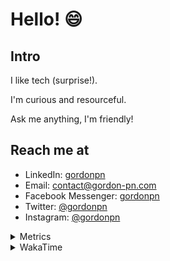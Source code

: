 # Hello! 😄

## Intro

I like tech (surprise!).

I'm curious and resourceful.

Ask me anything, I'm friendly!

## Reach me at

- LinkedIn: [gordonpn](https://www.linkedin.com/in/gordonpn/)
- Email: [contact@gordon-pn.com](mailto:contact@gordon-pn.com)
- Facebook Messenger: [gordonpn](https://www.messenger.com/t/Gordonpn)
- Twitter: [@gordonpn](https://twitter.com/Gordonpn)
- Instagram: [@gordonpn](https://www.instagram.com/gordonpn/)

<details>
  <summary>Metrics</summary>

  <img align="center" src="https://github.com/gordonpn/gordonpn/blob/master/github-metrics.svg" alt="GitHub Metrics">

</details>

<details>
  <summary>WakaTime</summary>

  <!--START_SECTION:waka-->
📊 **This Week I Spent My Time On** 

```text
💬 Programming Languages: 
Java                     3 hrs 30 mins       ██████████████░░░░░░░░░░░   55.40 % 
TypeScript               1 hr 4 mins         ████░░░░░░░░░░░░░░░░░░░░░   16.92 % 
JSON                     35 mins             ██░░░░░░░░░░░░░░░░░░░░░░░   09.35 % 
Markdown                 27 mins             ██░░░░░░░░░░░░░░░░░░░░░░░   07.20 % 
GitIgnore file           9 mins              █░░░░░░░░░░░░░░░░░░░░░░░░   02.41 % 

🔥 Editors: 
IntelliJ                 6 hrs 12 mins       █████████████████████████   98.02 % 
VS Code                  7 mins              ░░░░░░░░░░░░░░░░░░░░░░░░░   01.98 % 
```


 Last Updated on 15/11/2023 10:21:02 UTC
<!--END_SECTION:waka-->
</details>
